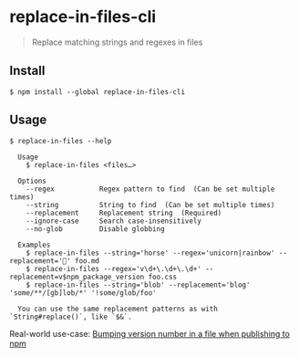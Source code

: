 # replace-in-files-cli

> Replace matching strings and regexes in files

## Install

```
$ npm install --global replace-in-files-cli
```

## Usage

```
$ replace-in-files --help

  Usage
    $ replace-in-files <files…>

  Options
    --regex           Regex pattern to find  (Can be set multiple times)
    --string          String to find  (Can be set multiple times)
    --replacement     Replacement string  (Required)
    --ignore-case     Search case-insensitively
    --no-glob         Disable globbing

  Examples
    $ replace-in-files --string='horse' --regex='unicorn|rainbow' --replacement='🦄' foo.md
    $ replace-in-files --regex='v\d+\.\d+\.\d+' --replacement=v$npm_package_version foo.css
    $ replace-in-files --string='blob' --replacement='blog' 'some/**/[gb]lob/*' '!some/glob/foo'

  You can use the same replacement patterns as with `String#replace()`, like `$&`.
```

Real-world use-case: [Bumping version number in a file when publishing to npm](https://github.com/sindresorhus/modern-normalize/commit/c1d65e3f7daba2b695ccf837d2aef19d586d1ca6)
